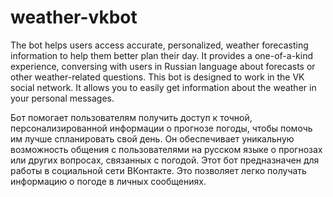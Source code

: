 # weather-vkbot
The bot helps users access accurate, personalized, weather forecasting information to help them better plan their day. It provides a one-of-a-kind experience, conversing with users in Russian language about forecasts or other weather-related questions.
This bot is designed to work in the VK social network. It allows you to easily get information about the weather in your personal messages.


Бот помогает пользователям получить доступ к точной, персонализированной информации о прогнозе погоды, чтобы помочь им лучше спланировать свой день. Он обеспечивает уникальную возможность общения с пользователями на русском языке о прогнозах или других вопросах, связанных с погодой. Этот бот предназначен для работы в социальной сети ВКонтакте. Это позволяет легко получать информацию о погоде в личных сообщениях.
